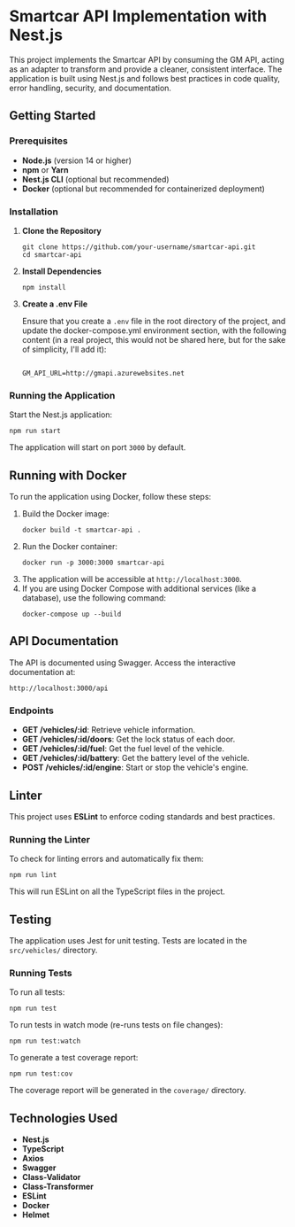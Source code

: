 <h1>Smartcar API Implementation with Nest.js</h1>

<p>
  This project implements the Smartcar API by consuming the GM API, acting as an adapter to transform and provide a cleaner, consistent interface. The application is built using Nest.js and follows best practices in code quality, error handling, security, and documentation.
</p>

<h2>Getting Started</h2>

<h3>Prerequisites</h3>

<ul>
  <li><strong>Node.js</strong> (version 14 or higher)</li>
  <li><strong>npm</strong> or <strong>Yarn</strong></li>
  <li><strong>Nest.js CLI</strong> (optional but recommended)</li>
  <li><strong>Docker</strong> (optional but recommended for containerized deployment)</li>
</ul>

<h3>Installation</h3>

<ol>
  <li>
    <strong>Clone the Repository</strong>
    <pre><code>git clone https://github.com/your-username/smartcar-api.git
cd smartcar-api
</code></pre>
  </li>
  <li>
    <strong>Install Dependencies</strong>
    <pre><code>npm install
</code></pre>
  </li>
  <li>
    <strong>Create a .env File</strong>
    <p>
      Ensure that you create a <code>.env</code> file in the root directory of the project, and update the docker-compose.yml environment section, with the following content (in a real project, this would not be shared here, but for the sake of simplicity, I'll add it):
    </p>
    <pre><code>
GM_API_URL=http://gmapi.azurewebsites.net 
</code></pre>
  </li>
</ol>

<h3>Running the Application</h3>

<p>Start the Nest.js application:</p>

<pre><code>npm run start
</code></pre>

<p>The application will start on port <code>3000</code> by default.</p>

<h2>Running with Docker</h2>

<p>To run the application using Docker, follow these steps:</p>

<ol>
  <li>Build the Docker image:</li>
  <pre><code>docker build -t smartcar-api .</code></pre>

  <li>Run the Docker container:</li>
  <pre><code>docker run -p 3000:3000 smartcar-api</code></pre>

  <li>The application will be accessible at <code>http://localhost:3000</code>.</li>

  <li>If you are using Docker Compose with additional services (like a database), use the following command:</li>
  <pre><code>docker-compose up --build</code></pre>
</ol>

<h2>API Documentation</h2>

<p>The API is documented using Swagger. Access the interactive documentation at:</p>

<pre><code>http://localhost:3000/api
</code></pre>

<h3>Endpoints</h3>

<ul>
  <li><strong>GET /vehicles/:id</strong>: Retrieve vehicle information.</li>
  <li><strong>GET /vehicles/:id/doors</strong>: Get the lock status of each door.</li>
  <li><strong>GET /vehicles/:id/fuel</strong>: Get the fuel level of the vehicle.</li>
  <li><strong>GET /vehicles/:id/battery</strong>: Get the battery level of the vehicle.</li>
  <li><strong>POST /vehicles/:id/engine</strong>: Start or stop the vehicle's engine.</li>
</ul>

<h2>Linter</h2>

<p>This project uses <strong>ESLint</strong> to enforce coding standards and best practices.</p>

<h3>Running the Linter</h3>

<p>To check for linting errors and automatically fix them:</p>

<pre><code>npm run lint</code></pre>

<p>This will run ESLint on all the TypeScript files in the project.</p>

<h2>Testing</h2>

<p>
  The application uses Jest for unit testing. Tests are located in the
  <code>src/vehicles/</code> directory.
</p>

<h3>Running Tests</h3>

<p>To run all tests:</p>

<pre><code>npm run test
</code></pre>

<p>
  To run tests in watch mode (re-runs tests on file changes):
</p>

<pre><code>npm run test:watch
</code></pre>

<p>To generate a test coverage report:</p>

<pre><code>npm run test:cov
</code></pre>

<p>
  The coverage report will be generated in the <code>coverage/</code> directory.
</p>

<h2>Technologies Used</h2>

<ul>
  <li><strong>Nest.js</strong></li>
  <li><strong>TypeScript</strong></li>
  <li><strong>Axios</strong></li>
  <li><strong>Swagger</strong></li>
  <li><strong>Class-Validator</strong></li>
  <li><strong>Class-Transformer</strong></li>
  <li><strong>ESLint</strong></li>
  <li><strong>Docker</strong></li>
  <li><strong>Helmet</strong></li>
</ul>
